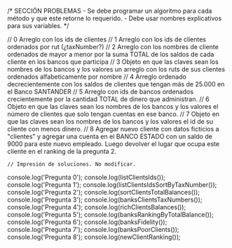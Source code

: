 /*
  SECCIÓN PROBLEMAS
    - Se debe programar un algoritmo para cada método y que este retorne lo requerido.
    - Debe usar nombres explicativos para sus variables.
*/

// 0 Arreglo con los ids de clientes
// 1 Arreglo con los ids de clientes ordenados por rut (¿taxNumber?)
// 2 Arreglo con los nombres de cliente ordenados de mayor a menor por la suma TOTAL de los saldos de cada cliente en los bancos que participa
// 3 Objeto en que las claves sean los nombres de los bancos y los valores un arreglo con los ruts de sus clientes ordenados alfabeticamente por nombre
// 4 Arreglo ordenado decrecientemente con los saldos de clientes que tengan más de 25.000 en el Banco SANTANDER
// 5 Arreglo con ids de bancos ordenados crecientemente por la cantidad TOTAL de dinero que administran.
// 6 Objeto en que las claves sean los nombres de los bancos y los valores el número de clientes que solo tengan cuentas en ese banco.
// 7 Objeto en que las claves sean los nombres de los bancos y los valores el id de su cliente con menos dinero.
// 8 Agregar nuevo cliente con datos ficticios a "clientes" y agregar una cuenta en el BANCO ESTADO con un saldo de 9000 para este nuevo empleado. Luego devolver el lugar que ocupa este cliente en el ranking de la pregunta 2.

	// Impresión de soluciones. No modificar.
console.log('Pregunta 0');
console.log(listClientsIds());
console.log('Pregunta 1');
console.log(listClientsIdsSortByTaxNumber());
console.log('Pregunta 2');
console.log(sortClientsTotalBalances());
console.log('Pregunta 3');
console.log(banksClientsTaxNumbers());
console.log('Pregunta 4');
console.log(richClientsBalances());
console.log('Pregunta 5');
console.log(banksRankingByTotalBalance());
console.log('Pregunta 6');
console.log(banksFidelity());
console.log('Pregunta 7');
console.log(banksPoorClients());
console.log('Pregunta 8');
console.log(newClientRanking());